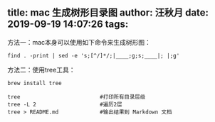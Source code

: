title: mac 生成树形目录图
author: 汪秋月
date: 2019-09-19 14:07:26
tags:
---
方法一：mac本身可以使用如下命令来生成树形图：
```
find . -print | sed -e 's;[^/]*/;|____;g;s;____|; |;g'
```

方法二：使用tree工具：
```
brew install tree
```

```
tree                         #打印所有目录层级
tree -L 2                    #遍历2层
tree > README.md             #输出结果到 Markdown 文档
```
